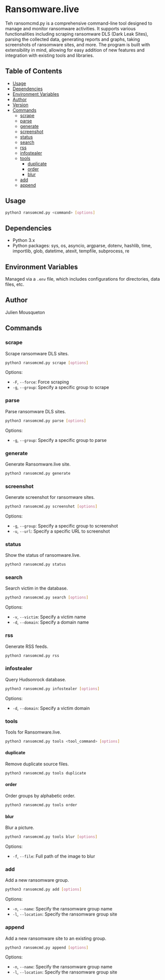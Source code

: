 
# Ransomware.live

Teh ransomcmd.py is a comprehensive command-line tool designed to manage and monitor ransomware activities. It supports various functionalities including scraping ransomware DLS (Dark Leak Sites), parsing the collected data, generating reports and graphs, taking screenshots of ransomware sites, and more. The program is built with extensibility in mind, allowing for easy addition of new features and integration with existing tools and libraries.

## Table of Contents

- [Usage](#usage)
- [Dependencies](#dependencies)
- [Environment Variables](#environment-variables)
- [Author](#author)
- [Version](#version)
- [Commands](#commands)
  - [scrape](#scrape)
  - [parse](#parse)
  - [generate](#generate)
  - [screenshot](#screenshot)
  - [status](#status)
  - [search](#search)
  - [rss](#rss)
  - [infostealer](#infostealer)
  - [tools](#tools)
    - [duplicate](#duplicate)
    - [order](#order)
    - [blur](#blur)
  - [add](#add)
  - [append](#append)

## Usage

```bash
python3 ransomcmd.py <command> [options]
```

## Dependencies

- Python 3.x
- Python packages: sys, os, asyncio, argparse, dotenv, hashlib, time, importlib, glob, datetime, atexit, tempfile, subprocess, re

## Environment Variables

Managed via a `.env` file, which includes configurations for directories, data files, etc.

## Author

Julien Mousqueton

## Commands

### scrape

Scrape ransomware DLS sites.

```bash
python3 ransomcmd.py scrape [options]
```

Options:

- `-F`, `--force`: Force scraping
- `-g`, `--group`: Specify a specific group to scrape

### parse

Parse ransomware DLS sites.

```bash
python3 ransomcmd.py parse [options]
```

Options:

- `-g`, `--group`: Specify a specific group to parse

### generate

Generate Ransomware.live site.

```bash
python3 ransomcmd.py generate
```

### screenshot

Generate screenshot for ransomware sites.

```bash
python3 ransomcmd.py screenshot [options]
```

Options:

- `-g`, `--group`: Specify a specific group to screenshot
- `-u`, `--url`: Specify a specific URL to screenshot

### status

Show the status of ransomware.live.

```bash
python3 ransomcmd.py status
```

### search

Search victim in the database.

```bash
python3 ransomcmd.py search [options]
```

Options:

- `-v`, `--victim`: Specify a victim name
- `-d`, `--domain`: Specify a domain name

### rss

Generate RSS feeds.

```bash
python3 ransomcmd.py rss
```

### infostealer

Query Hudsonrock database.

```bash
python3 ransomcmd.py infostealer [options]
```

Options:

- `-d`, `--domain`: Specify a victim domain

### tools

Tools for Ransomware.live.

```bash
python3 ransomcmd.py tools <tool_command> [options]
```

#### duplicate

Remove duplicate source files.

```bash
python3 ransomcmd.py tools duplicate
```

#### order

Order groups by alphabetic order.

```bash
python3 ransomcmd.py tools order
```

#### blur

Blur a picture.

```bash
python3 ransomcmd.py tools blur [options]
```

Options:

- `-f`, `--file`: Full path of the image to blur

### add

Add a new ransomware group.

```bash
python3 ransomcmd.py add [options]
```

Options:

- `-n`, `--name`: Specify the ransomware group name
- `-l`, `--location`: Specify the ransomware group site

### append

Add a new ransomware site to an existing group.

```bash
python3 ransomcmd.py append [options]
```

Options:

- `-n`, `--name`: Specify the ransomware group name
- `-l`, `--location`: Specify the ransomware group site
